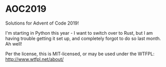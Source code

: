 # AOC2019

Solutions for Advent of Code 2019!

I'm starting in Python this year - I want to switch over to Rust, but I am having trouble getting it set up, and completely forgot to do so last month. Ah well!

Per the license, this is MIT-licensed, or may be used under the WTFPL: http://www.wtfpl.net/about/